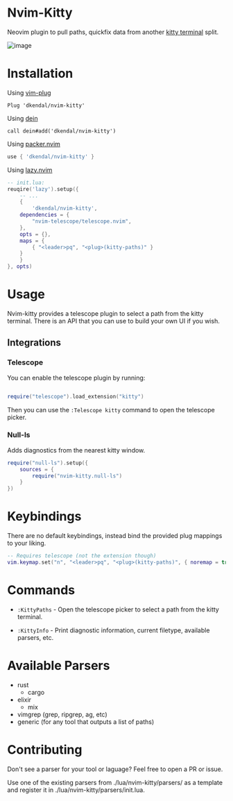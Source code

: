 # Nvim-Kitty

Neovim plugin to pull paths, quickfix data from another [kitty terminal](https://sw.kovidgoyal.net/kitty/) split.

![image](https://github.com/user-attachments/assets/8fba3157-e9a0-4f48-a145-6939b20ee72b)

# Installation

Using [vim-plug](https://github.com/junegunn/vim-plug)

```viml
Plug 'dkendal/nvim-kitty'
```

Using [dein](https://github.com/Shougo/dein.vim)

```viml
call dein#add('dkendal/nvim-kitty')
```

Using [packer.nvim](https://github.com/wbthomason/packer.nvim)

```lua
use { 'dkendal/nvim-kitty' }
```

Using [lazy.nvim](https://github.com/folke/lazy.nvim)

```lua
-- init.lua:
reuqire('lazy').setup({
    -- ...
    {
        'dkendal/nvim-kitty',
	dependencies = {
		"nvim-telescope/telescope.nvim",
	},
	opts = {},
	maps = {
	    { "<leader>pq", "<plug>(kitty-paths)" }
	}
    }
}, opts)
```

# Usage

Nvim-kitty provides a telescope plugin to select a path from the kitty terminal.
There is an API that you can use to build your own UI if you wish.

## Integrations

### Telescope

You can enable the telescope plugin by running:

```lua

require("telescope").load_extension("kitty")

```

Then you can use the `:Telescope kitty` command to open the telescope picker.

### Null-ls

Adds diagnostics from the nearest kitty window.

```lua
require("null-ls").setup({
	sources = {
	    require("nvim-kitty.null-ls")
	}
})
```

# Keybindings

There are no default keybindings, instead bind the provided plug mappings to your liking.

```lua
-- Requires telescope (not the extension though)
vim.keymap.set("n", "<leader>pq", "<plug>(kitty-paths)", { noremap = true, silent = true })
```

# Commands

- `:KittyPaths` - Open the telescope picker to select a path from the kitty terminal.

- `:KittyInfo` - Print diagnostic information, current filetype, available parsers, etc.

# Available Parsers

- rust
    - cargo
- elixir
    - mix
- vimgrep (grep, ripgrep, ag, etc)
- generic (for any tool that outputs a list of paths)

# Contributing

Don't see a parser for your tool or laguage? Feel free to open a PR or issue.

Use one of the existing parsers from ./lua/nvim-kitty/parsers/ as a template and register it in ./lua/nvim-kitty/parsers/init.lua.
